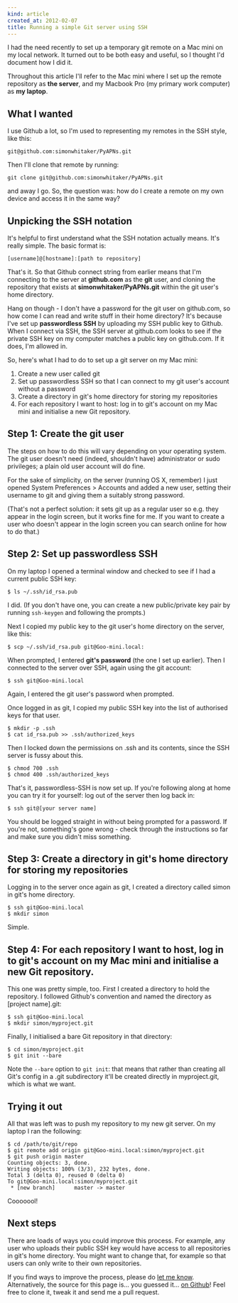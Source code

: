 ```yaml
---
kind: article
created_at: 2012-02-07
title: Running a simple Git server using SSH
---
```


I had the need recently to set up a temporary git remote on a Mac mini on my local network. It turned out to be both easy and useful, so I thought I'd document how I did it.

Throughout this article I'll refer to the Mac mini where I set up the remote repository as **the server**, and my Macbook Pro (my primary work computer) as **my laptop**.

## What I wanted

I use Github a lot, so I'm used to representing my remotes in the SSH style, like this:

	git@github.com:simonwhitaker/PyAPNs.git

Then I'll clone that remote by running:

	git clone git@github.com:simonwhitaker/PyAPNs.git

and away I go. So, the question was: how do I create a remote on my own device and access it in the same way?

## Unpicking the SSH notation

It's helpful to first understand what the SSH notation actually means. It's really simple. The basic format is:

	[username]@[hostname]:[path to repository]

That's it. So that Github connect string from earlier means that I'm connecting to the server at **github.com** as the **git** user, and cloning the repository that exists at **simonwhitaker/PyAPNs.git** within the git user's home directory.

Hang on though - I don't have a password for the git user on github.com, so how come I can read and write stuff in their home directory? It's because I've set up **passwordless SSH** by uploading my SSH public key to Github. When I connect via SSH, the SSH server at github.com looks to see if the private SSH key on my computer matches a public key on github.com. If it does, I'm allowed in.

So, here's what I had to do to set up a git server on my Mac mini:

1. Create a new user called git
2. Set up passwordless SSH so that I can connect to my git user's account without a password
3. Create a directory in git's home directory for storing my repositories
4. For each repository I want to host: log in to git's account on my Mac mini and initialise a new Git repository.

## Step 1: Create the git user

The steps on how to do this will vary depending on your operating system. The git user doesn't need (indeed, shouldn't have) administrator or sudo privileges; a plain old user account will do fine.

For the sake of simplicity, on the server (running OS X, remember) I just opened System Preferences > Accounts and added a new user, setting their username to git and giving them a suitably strong password. 

(That's not a perfect solution: it sets git up as a regular user so e.g. they appear in the login screen, but it works fine for me. If you want to create a user who doesn't appear in the login screen you can search online for how to do that.)

## Step 2: Set up passwordless SSH

On my laptop I opened a terminal window and checked to see if I had a current public SSH key:

	$ ls ~/.ssh/id_rsa.pub

I did. (If you don't have one, you can create a new public/private key pair by running `ssh-keygen` and following the prompts.)

Next I copied my public key to the git user's home directory on the server, like this:

	$ scp ~/.ssh/id_rsa.pub git@Goo-mini.local:

When prompted, I entered **git's password** (the one I set up earlier). Then I connected to the server over SSH, again using the git account:

	$ ssh git@Goo-mini.local

Again, I entered the git user's password when prompted.

Once logged in as git, I copied my public SSH key into the list of authorised keys for that user.

	$ mkdir -p .ssh
	$ cat id_rsa.pub >> .ssh/authorized_keys

Then I locked down the permissions on .ssh and its contents, since the SSH server is fussy about this.

	$ chmod 700 .ssh
	$ chmod 400 .ssh/authorized_keys

That's it, passwordless-SSH is now set up. If you're following along at home you can try it for yourself: log out of the server then log back in:

	$ ssh git@[your server name]

You should be logged straight in without being prompted for a password. If you're not, something's gone wrong - check through the instructions so far and make sure you didn't miss something. 

## Step 3: Create a directory in git's home directory for storing my repositories

Logging in to the server once again as git, I created a directory called simon in git's home directory.

	$ ssh git@Goo-mini.local
	$ mkdir simon

Simple.

## Step 4: For each repository I want to host, log in to git's account on my Mac mini and initialise a new Git repository.

This one was pretty simple, too. First I created a directory to hold the repository. I followed Github's convention and named the directory as [project name].git:

	$ ssh git@Goo-mini.local
	$ mkdir simon/myproject.git

Finally, I initialised a bare Git repository in that directory:

	$ cd simon/myproject.git
	$ git init --bare

Note the `--bare` option to `git init`: that means that rather than creating all Git's config in a .git subdirectory it'll be created directly in myproject.git, which is what we want.

## Trying it out

All that was left was to push my repository to my new git server. On my laptop I ran the following:

	$ cd /path/to/git/repo
	$ git remote add origin git@Goo-mini.local:simon/myproject.git
	$ git push origin master
	Counting objects: 3, done.
	Writing objects: 100% (3/3), 232 bytes, done.
	Total 3 (delta 0), reused 0 (delta 0)
	To git@Goo-mini.local:simon/myproject.git
	 * [new branch]      master -> master

Cooooool!

## Next steps

There are loads of ways you could improve this process. For example, any user who uploads their public SSH key would have access to all repositories in git's home directory. You might want to change that, for example so that users can only write to their own repositories.

If you find ways to improve the process, please do [let me know](http://twitter.com/s1mn/). Alternatively, the source for this page is... you guessed it... [on Github](https://github.com/simonwhitaker/goo-website/blob/master/src/content/blog/0011-quick-git-server.md)! Feel free to clone it, tweak it and send me a pull request.
